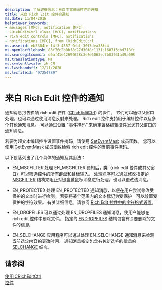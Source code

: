 ```yaml
---
description: 了解详细信息：来自丰富编辑控件的通知
title: 来自 Rich Edit 控件的通知
ms.date: 11/04/2016
helpviewer_keywords:
- messages [MFC], notification [MFC]
- CRichEditCtrl class [MFC], notifications
- rich edit controls [MFC], notifications
- notifications [MFC], from CRichEditCtrl
ms.assetid: eb5304fe-f4f3-4557-9ebf-3095dea383c4
ms.openlocfilehash: 83f76c2b0bf8c27d30d8c113fc1607f3cbd718fc
ms.sourcegitcommit: d6af41e42699628c3e2e6063ec7b03931a49a098
ms.translationtype: MT
ms.contentlocale: zh-CN
ms.lasthandoff: 12/11/2020
ms.locfileid: "97254789"
---
```

# <a name="notifications-from-a-rich-edit-control"></a>来自 Rich Edit 控件的通知

通知消息报告影响 rich edit 控件 ([CRichEditCtrl](reference/cricheditctrl-class.md)) 的事件。 它们可以通过父窗口处理，也可以通过使用消息反射来处理。 Rich edit 控件支持用于编辑控件以及多个其他通知消息。 可以通过设置 "事件掩码" 来确定富格编辑控件发送其父窗口的通知消息。

若要为超文本编辑控件设置事件掩码，请使用 [SetEventMask](reference/cricheditctrl-class.md#seteventmask) 成员函数。 您可以使用 [GetEventMask](reference/cricheditctrl-class.md#geteventmask) 成员函数检索 rich edit 控件的当前事件掩码。

以下段落列出了几个具体的通知及其用法：

- EN_MSGFILTER 处理 EN_MSGFILTER 通知后，类（rich edit 控件或其父窗口）可以筛选控件的所有键盘和鼠标输入。 处理程序可以通过修改指定的 [MSGFILTER](/windows/win32/api/richedit/ns-richedit-msgfilter) 结构来阻止对键盘或鼠标消息进行处理，也可以更改该消息。

- EN_PROTECTED 处理 EN_PROTECTED 通知消息，以便在用户尝试修改受保护的文本时进行检测。 若要将某个范围内的文本标记为受保护，可以设置受保护的字符效果。 有关详细信息，请参阅 [Rich Edit 控件中的字符格式设置](character-formatting-in-rich-edit-controls.md)。

- EN_DROPFILES 可以通过处理 EN_DROPFILES 通知消息，使用户能够在 rich edit 控件中删除文件。 指定的 [ENDROPFILES](/windows/win32/api/richedit/ns-richedit-endropfiles) 结构包含有关要删除的文件的信息。

- EN_SELCHANGE 应用程序可以通过处理 EN_SELCHANGE 通知消息来检测当前选定内容的更改时间。 通知消息指定包含有关新选择的信息的 [SELCHANGE](/windows/win32/api/richedit/ns-richedit-selchange) 结构。

## <a name="see-also"></a>请参阅

[使用 CRichEditCtrl](using-cricheditctrl.md)<br/>
[控件](controls-mfc.md)
